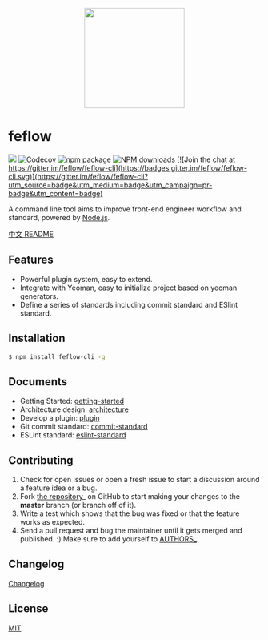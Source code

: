 <p align="center">
  <a>
    <img width="200" src="https://pub.idqqimg.com/pc/misc/files/20170911/dc2b53e557654d88bd59bfb3aad0dc99.png">
  </a>
</p>


# feflow

[![](https://img.shields.io/travis/iv-web/feflow-cli.svg?style=flat-square)](https://travis-ci.org/iv-web/feflow-cli)
[![Codecov](https://img.shields.io/codecov/c/github/iv-web/feflow-cli/master.svg?style=flat-square)](https://codecov.io/gh/iv-web/feflow-cli/branch/master)
[![npm package](https://img.shields.io/npm/v/feflow-cli.svg?style=flat-square)](https://www.npmjs.org/package/feflow-cli)
[![NPM downloads](http://img.shields.io/npm/dt/feflow-cli.svg?style=flat-square)](https://npmjs.org/package/feflow-cli)
[![Join the chat at https://gitter.im/feflow/feflow-cli](https://badges.gitter.im/feflow/feflow-cli.svg)](https://gitter.im/feflow/feflow-cli?utm_source=badge&utm_medium=badge&utm_campaign=pr-badge&utm_content=badge)

A command line tool aims to improve front-end engineer workflow and standard, powered by [Node.js](https://nodejs.org/en/).

[中文 README](README_zh-CN.md)

## Features

- Powerful plugin system, easy to extend.
- Integrate with Yeoman, easy to initialize project based on yeoman generators.
- Define a series of standards including commit standard and ESlint standard.

## Installation

``` bash
$ npm install feflow-cli -g
```

## Documents
- Getting Started: [getting-started](docs/getting-started.md)
- Architecture design: [architecture](docs/architecture.md)
- Develop a plugin: [plugin](docs/plugin.md)
- Git commit standard: [commit-standard](docs/commit-standard.md)
- ESLint standard: [eslint-standard](docs/eslint-standard.md)

## Contributing

1. Check for open issues or open a fresh issue to start a discussion around a feature idea or a bug.
2. Fork [the repository](https://github.com/feflow/feflow-cli)_ on GitHub to start making your changes to the **master** branch (or branch off of it).
3. Write a test which shows that the bug was fixed or that the feature works as expected.
4. Send a pull request and bug the maintainer until it gets merged and published. :) Make sure to add yourself to [AUTHORS_](AUTHORS).

## Changelog

[Changelog](CHANGELOG.md)

## License

[MIT](https://tldrlegal.com/license/mit-license)
